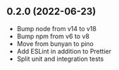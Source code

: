 ## 0.2.0 (2022-06-23)

- Bump node from v14 to v18
- Bump npm from v6 to v8
- Move from bunyan to pino
- Add ESLint in addition to Prettier
- Split unit and integration tests
